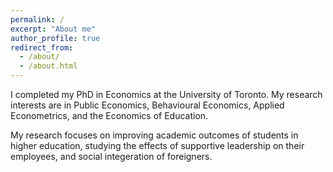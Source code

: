 ```yaml
---
permalink: /
excerpt: "About me"
author_profile: true
redirect_from: 
  - /about/
  - /about.html
---
```


I completed my PhD in Economics at the University of Toronto. My research interests are in Public Economics, Behavioural Economics, Applied Econometrics, and the Economics of Education.

My research focuses on improving academic outcomes of students in higher education, studying the effects of supportive leadership on their employees, and social integeration of foreigners. 

